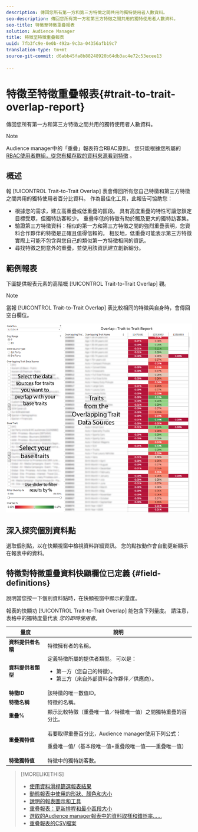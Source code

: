 ```yaml
---
description: 傳回您所有第一方和第三方特徵之間共用的獨特使用者人數資料。
seo-description: 傳回您所有第一方和第三方特徵之間共用的獨特使用者人數資料。
seo-title: 特徵至特徵重疊報表
solution: Audience Manager
title: 特徵至特徵重疊報表
uuid: 7fb3fc9e-0e0b-492a-9c3a-04356afb19c7
translation-type: tm+mt
source-git-commit: d6abb45fa8b88248920b64db3ac4e72c53ecee13

---
```



# 特徵至特徵重疊報表{#trait-to-trait-overlap-report}

傳回您所有第一方和第三方特徵之間共用的獨特使用者人數資料。

>[!NOTE]
>
>Audience manager中的「重疊」報表符合RBAC原則。 您只能根據您所屬的 [RBAC使用者群組，從您有權存取的資料來源看到特徵](/help/using/features/administration/administration-overview.md) 。

<!-- 

c_overlap_reports.xml

 -->

## 概述

報 [!UICONTROL Trait-to-Trait Overlap] 表會傳回所有您自己特徵和第三方特徵之間共用的獨特使用者百分比資料。 作為最佳化工具，此報告可協助您：

* 根據您的需求，建立高重疊或低重疊的區段。 具有高度重疊的特性可讓您鎖定目標受眾，但獨特訪客較少。 重疊率低的特徵有助於觸及更大的獨特訪客集。
* 驗證第三方特徵資料：相似的第一方和第三方特徵之間的強烈重疊表明，您資料合作夥伴的特徵是正確且值得信賴的。 相反地，低重疊可能表示第三方特徵實際上可能不包含與您自己的類似第一方特徵相同的資訊。
* 尋找特徵之間意外的重疊，並使用該資訊建立創新細分。

## 範例報表

下圖提供報表元素的高階概 [!UICONTROL Trait-to-Trait Overlap] 觀。

>[!NOTE]
>
>當報 [!UICONTROL Trait-to-Trait Overlap] 表比較相同的特徵與自身時，會傳回空白欄位。

![](assets/trait-to-trait-overlap.png)

## 深入探究個別資料點

選取個別點，以在快顯視窗中檢視資料詳細資訊。 您的點按動作會自動更新顯示在報表中的資料。

## 特徵對特徵重疊資料快顯欄位已定義 {#field-definitions}

說明當您按一下個別資料點時，在快顯視窗中顯示的量度。

<!-- 

r_t2t_data_pop.xml

 -->

報表的快顯功 [!UICONTROL Trait-to-Trait Overlap] 能包含下列量度。 請注意，表格中的獨特度量代表 *您的即時使用者*。

<table id="table_A2A0CFC47C1A404994B82E6630E711A2"> 
 <thead> 
  <tr> 
   <th colname="col1" class="entry"> 量度 </th> 
   <th colname="col2" class="entry"> 說明 </th> 
  </tr>
 </thead>
 <tbody> 
  <tr> 
   <td colname="col1"><b><span class="wintitle"> 資料提供者名稱</span></b> </td> 
   <td colname="col2"> 特徵擁有者的名稱。 </td> 
  </tr> 
  <tr> 
   <td colname="col1"><b><span class="wintitle"> 資料提供者類型</span></b> </td> 
   <td colname="col2">定義特徵所屬的提供者類型。 可以是： 
    <ul id="ul_0477C04A33FD4F5D998B98984E6554D3"> 
     <li id="li_50FCA48EDB5843AB8FB6C34ED2C0067D">第一方（您自己的特徵）。 </li> 
     <li id="li_4F6148EDAEFE43FA8D505944E9FE3855">第三方（來自外部資料合作夥伴／供應商）。 </li> 
    </ul> </td> 
  </tr> 
  <tr> 
   <td colname="col1"><b><span class="wintitle"> 特徵ID</span></b> </td> 
   <td colname="col2"> 該特徵的唯一數值ID。 </td> 
  </tr> 
  <tr> 
   <td colname="col1"><b><span class="wintitle"> 特徵名稱</span></b> </td> 
   <td colname="col2"> 特徵的名稱。 </td> 
  </tr> 
  <tr> 
   <td colname="col1"><b><span class="wintitle"> 重疊%</span></b> </td> 
   <td colname="col2"> 顯示比較特徵（重疊唯一值／特徵唯一值）之間獨特重疊的百分比。 </td> 
  </tr> 
  <tr> 
   <td colname="col1"><b><span class="wintitle"> 重疊獨特值</span></b> </td> 
   <td colname="col2"> <p>若要取得重疊百分比，Audience manager使用下列公式：</p> <p>重疊唯一值/（基本段唯一值+重疊段唯一值——重疊唯一值）</p> </td> 
  </tr> 
  <tr> 
   <td colname="col1"><b><span class="wintitle"> 特徵獨特值</span></b> </td> 
   <td colname="col2"> 特徵中的獨特訪客數。 </td> 
  </tr> 
 </tbody> 
</table>

>[!MORELIKETHIS]
>
>* [使用資料滑桿篩選報表結果](../../reporting/dynamic-reports/data-sliders.md)
>* [動態報表中使用的形狀、顏色和大小](../../reporting/dynamic-reports/interactive-report-technology.md#shapes-colors-sizes)
>* [說明的報表圖示和工具](../../reporting/dynamic-reports/interactive-report-technology.md#icons-tools-explained)
>* [重疊報表：更新排程和最小區段大小](../../reporting/dynamic-reports/overlap-minimum-segment-size.md)
>* [選取的Audience manager報表中的資料取樣和錯誤率……](../../reporting/report-sampling.md)
>* [重疊報表的CSV檔案](../../reporting/dynamic-reports/overlap-csv-files.md)